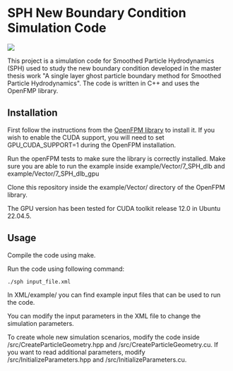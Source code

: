 # SPH New Boundary Condition Simulation Code
![](Header.png)

This project is a simulation code for Smoothed Particle Hydrodynamics (SPH) used to study the new boundary condition developed in the master thesis work "A single layer ghost particle boundary method for Smoothed Particle Hydrodynamics". The code is written in C++ and uses the OpenFMP library.

## Installation
First follow the instructions from the [OpenFPM library](https://openfpm.mpi-cbg.de/building/) to install it. If you wish to enable the CUDA support, you will need to set GPU_CUDA_SUPPORT=1 during the OpenFPM installation. 

Run the openFPM tests to make sure the library is correctly installed. Make sure you are able to run the example inside example/Vector/7_SPH_dlb and  example/Vector/7_SPH_dlb_gpu

Clone this repository inside the example/Vector/ directory of the OpenFPM library. 

The GPU version has been tested for CUDA toolkit release 12.0 in Ubuntu 22.04.5.

## Usage
Compile the code using make.

Run the code using following command:

```bash
./sph input_file.xml
```

In XML/example/ you can find example input files that can be used to run the code.

You can modify the input parameters in the XML file to change the simulation parameters.

To create whole new simulation scenarios, modify the code inside /src/CreateParticleGeometry.hpp and /src/CreateParticleGeometry.cu. If you want to read additional parameters, modify /src/InitializeParameters.hpp and /src/InitializeParameters.cu.

